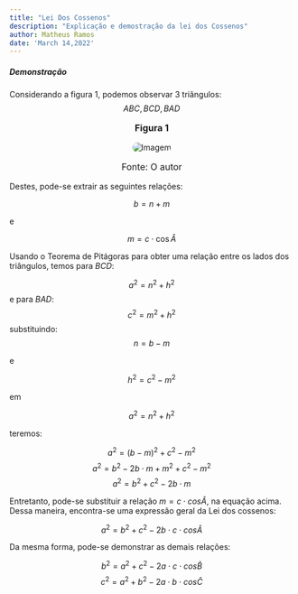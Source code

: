 ```yaml
---
title: "Lei Dos Cossenos"
description: "Explicação e demostração da lei dos Cossenos"
author: Matheus Ramos
date: 'March 14,2022'
---
```



##### Demonstração

Considerando a figura 1, podemos observar 3 triângulos:
$$ ABC,BCD,BAD$$
<div>
    <p align="center" style="font-weight:bold;font-size:16px">Figura 1  </p>
    <p align="center"  > 
        <img style="border-radius:10px" src="/integral.svg" alt="Imagem"/>
    </p>
    <p align="center" style="font-size:16px">Fonte: O autor</p>
</div>

Destes, pode-se extrair as seguintes relações:

$$b=n+m\tag{1}$$

e

$$m=c\cdot\cos\widehat{A}\tag{2}$$

Usando o Teorema de Pitágoras para obter uma relação entre os lados dos triângulos, temos para $BCD$:

$$a^2=n^2+h^2\tag{3}$$
e para $BAD$:
$$c^2=m^2+h^2\tag{4}$$
substituindo:
$$n=b-m\tag{5}$$

e

$$h^2=c^2-m^2\tag{6}$$

em

$$a^2=n^2+h^2\tag{7}$$

teremos:

$$a^2=(b-m)^2+c^2-m^2\tag{8}$$
$$a^2=b^2-2b\cdot m+m^2+c^2-m^2\tag{9}$$
$$a^2=b^2+c^2-2b\cdot m\tag{10}$$

Entretanto, pode-se substituir a relação  $m=c\cdot cos{\widehat {A}}$, na equação acima. Dessa maneira, encontra-se uma expressão geral da Lei dos cossenos:

$$a^2=b^2+c^2-2b\cdot c\cdot cos{\widehat {A}}\tag{11}$$

Da mesma forma, pode-se demonstrar as demais relações:

$$b^2=a^2+c^2-2a\cdot c\cdot cos{\widehat {B}}\tag{12}$$
$$c^2=a^2+b^2-2a\cdot b\cdot cos{\widehat {C}}\tag{13}$$
